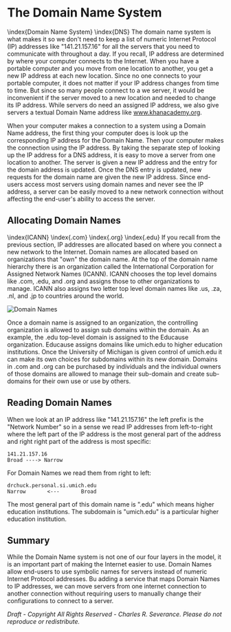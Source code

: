 The Domain Name System
======================

\index{Domain Name System}
\index{DNS}
The domain name system is what makes it so we don't need to keep a list of
numeric Internet Protocol (IP) addresses like "141.21.157.16" for all the
servers that you need to communicate with throughout a day.  If you recall, IP
address are determined by where your computer connects to the Internet.   When
you have a portable computer and you move from one location to another, you get
a new IP address at each new location.  Since no one connects to your portable
computer, it does not matter if your IP address changes from time to time. But
since so many people connect to a we server, it would be inconvenient if
the server moved to a new location and needed to change its IP address.   While
servers do need an assigned IP address, we also give servers a textual Domain
Name address like www.khanacademy.org.

When your computer makes a connection to a system using a Domain Name address,
the first thing your computer does is look up the corresponding IP address for
the Domain Name.   Then your computer makes the connection using the IP
address.   By taking the separate step of looking up the IP address for a DNS
address, it is easy to move a server from one location to another.   The
server is given a new IP address and the entry for the domain address is
updated.   Once the DNS entry is updated, new requests for the domain name are
given the new IP address.  Since end-users access most servers using domain
names and never see the IP address, a server can be easily moved to a new
network connection without affecting the end-user's ability to access the
server.

Allocating Domain Names
-----------------------

\index{ICANN}
\index{.com}
\index{.org}
\index{.edu}
If you recall from the previous section, IP addresses are allocated based on
where you connect a new network to the Internet.   Domain names are allocated
based on organizations that "own" the domain name.  At the top of the domain
name hierarchy there is an organization called the International
Corporation for Assigned Network Names (ICANN).
ICANN chooses the top level domains like .com, .edu,
and .org and assigns those to other organizations to manage.  ICANN also
assigns two letter top level domain names like .us, .za, .nl, and .jp to
countries around the world.

![Domain Names](sketchnote/DNS)

Once a domain name is assigned to an organization, the controlling organization
is allowed to assign sub domains within the domain.  As an example, the .edu
top-level domain is assigned to the Educause organization.
Educause assigns domains like umich.edu to higher education institutions.
Once the University of Michigan is given control of umich.edu it
can make its own choices for subdomains within
its new domain.  Domains in .com and .org can be purchased
by individuals and the
individual owners of those domains are allowed to manage their
sub-domain and create sub-domains for their own use or use by others.

Reading Domain Names
--------------------

When we look at an IP address like "141.21.157.16" the left prefix is the
"Network Number" so in a sense we read IP addresses from left-to-right where
the left part of the IP address is the most general part of the address and
right right part of the address is most specific:

    141.21.157.16
    Broad ----> Narrow

For Domain Names we read them from right to left:

    drchuck.personal.si.umich.edu
    Narrow       <---       Broad

The most general part of this domain name is ".edu" which means higher
education institutions.  The subdomain is "umich.edu" is a particular higher
education institution.

Summary
-------

While the Domain Name system is not one of our four layers in the model, it is
an important part of making the Internet easier to use.  Domain Names allow
end-users to use symbolic names for servers instead of numeric Internet
Protocol addresses.  Bu adding a service that maps Domain Names to IP
addresses, we can move servers from one internet connection to another
connection without requiring users to manually change their configurations to
connect to a server.





*Draft - Copyright All Rights Reserved - Charles R. Severance.
Please do not reproduce or redistribute.*

